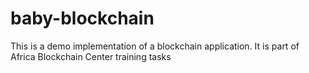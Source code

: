 # baby-blockchain
This is a demo implementation of a blockchain application. It is part of Africa Blockchain Center training tasks
